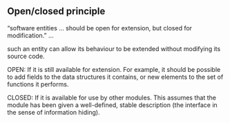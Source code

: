 ## Open/closed principle

“software entities … should be open for extension, but closed for modification.” ...

such an entity can allow its behaviour to be extended without modifying its source code.

OPEN: 
If it is still available for extension. For example, it should be possible to add fields to the data structures it contains, or new elements to the set of functions it performs.

CLOSED:
If it is available for use by other modules. This assumes that the module has been given a well-defined, stable description (the interface in the sense of information hiding).